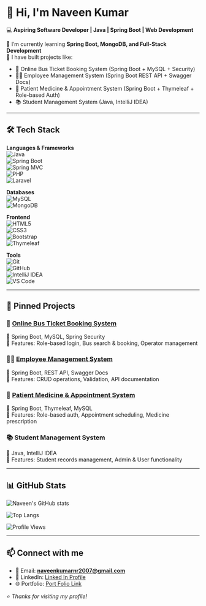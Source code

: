 # 👋 Hi, I'm Naveen Kumar  

💻 **Aspiring Software Developer | Java | Spring Boot | Web Development**  

🌱 I’m currently learning **Spring Boot, MongoDB, and Full-Stack Development**  
🚀 I have built projects like:
- 🚌 Online Bus Ticket Booking System (Spring Boot + MySQL + Security)  
- 👨‍💼 Employee Management System (Spring Boot REST API + Swagger Docs)  
- 🏥 Patient Medicine & Appointment System (Spring Boot + Thymeleaf + Role-based Auth)  
- 📚 Student Management System (Java, IntelliJ IDEA)  

---

## 🛠️ Tech Stack  

**Languages & Frameworks**  
![Java](https://img.shields.io/badge/Java-ED8B00?style=for-the-badge&logo=openjdk&logoColor=white)  
![Spring Boot](https://img.shields.io/badge/Spring%20Boot-6DB33F?style=for-the-badge&logo=springboot&logoColor=white)  
![Spring MVC](https://img.shields.io/badge/Spring%20MVC-6DB33F?style=for-the-badge&logo=spring&logoColor=white)  
![PHP](https://img.shields.io/badge/PHP-777BB4?style=for-the-badge&logo=php&logoColor=white)  
![Laravel](https://img.shields.io/badge/Laravel-FF2D20?style=for-the-badge&logo=laravel&logoColor=white)  

**Databases**  
![MySQL](https://img.shields.io/badge/MySQL-005C84?style=for-the-badge&logo=mysql&logoColor=white)  
![MongoDB](https://img.shields.io/badge/MongoDB-4EA94B?style=for-the-badge&logo=mongodb&logoColor=white)  

**Frontend**  
![HTML5](https://img.shields.io/badge/HTML5-E34F26?style=for-the-badge&logo=html5&logoColor=white)  
![CSS3](https://img.shields.io/badge/CSS3-1572B6?style=for-the-badge&logo=css3&logoColor=white)  
![Bootstrap](https://img.shields.io/badge/Bootstrap-563D7C?style=for-the-badge&logo=bootstrap&logoColor=white)  
![Thymeleaf](https://img.shields.io/badge/Thymeleaf-005F0F?style=for-the-badge&logo=thymeleaf&logoColor=white)  

**Tools**  
![Git](https://img.shields.io/badge/Git-F05032?style=for-the-badge&logo=git&logoColor=white)  
![GitHub](https://img.shields.io/badge/GitHub-181717?style=for-the-badge&logo=github&logoColor=white)  
![IntelliJ IDEA](https://img.shields.io/badge/IntelliJ%20IDEA-000000?style=for-the-badge&logo=intellijidea&logoColor=white)  
![VS Code](https://img.shields.io/badge/VS%20Code-0078D4?style=for-the-badge&logo=visualstudiocode&logoColor=white)  

---

## 📌 Pinned Projects  

### 🚌 [Online Bus Ticket Booking System](https://github.com/Naveenkumarnr-2002/Capstone-Project-1)
🔹 Spring Boot, MySQL, Spring Security  
🔹 Features: Role-based login, Bus search & booking, Operator management  

### 👨‍💼 [Employee Management System](https://github.com/Naveenkumarnr-2002/MiniProject-1)  
🔹 Spring Boot, REST API, Swagger Docs  
🔹 Features: CRUD operations, Validation, API documentation  

### 🏥 [Patient Medicine & Appointment System](https://github.com/Naveenkumarnr-2002/MiniProject-2) 
🔹 Spring Boot, Thymeleaf, MySQL  
🔹 Features: Role-based auth, Appointment scheduling, Medicine prescription  

### 📚 Student Management System
🔹 Java, IntelliJ IDEA  
🔹 Features: Student records management, Admin & User functionality  

---

## 📊 GitHub Stats  

![Naveen's GitHub stats](https://github-readme-stats.vercel.app/api?username=Naveen-Kumar&show_icons=true&theme=radical)

![Top Langs](https://github-readme-stats.vercel.app/api/top-langs/?username=Naveen-Kumar&layout=compact&theme=radical)

![Profile Views](https://komarev.com/ghpvc/?username=Naveen-Kumar&color=blue&style=flat-square)

---

## 📫 Connect with me  
- 📧 Email: **naveenkumarnr2007@gmail.com**  
- 💼 LinkedIn: [Linked In Profile](https://linkedin.com/in/naveenkumarurl)  
- 🌐 Portfolio: [Port Folio Link](https://naveenkumarnr-2002.github.io/Port-Folio/)

⭐️ *Thanks for visiting my profile!*
